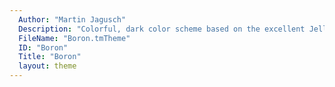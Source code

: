 ```yaml
---
  Author: "Martin Jagusch"
  Description: "Colorful, dark color scheme based on the excellent Jellybeans color scheme for Vim."
  FileName: "Boron.tmTheme"
  ID: "Boron"
  Title: "Boron"
  layout: theme
---
```

  